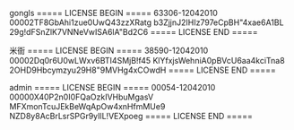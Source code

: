 gongls
===== LICENSE BEGIN =====
63306-12042010
00002TF8GbAhi1zue0UwQ43zzXRatg
b3ZjjnJ2IHIz797eCpBH"4xae6A1BL
29g!dFSnZlK7VNNeVwISA6lA"Bd2C6
===== LICENSE END =====

米衙
===== LICENSE BEGIN =====
38590-12042010
00002Dq0r6U0wLWxv6BTI4SMjB!f45
KlYfxjsWehniA0pBVcU6aa4kciTna8
2OHD9Hbcymzyu29H8"9MVHg4xCOwdH
===== LICENSE END =====

admin
===== LICENSE BEGIN =====
00054-12042010
00000X40P2n0I0FQaOzkIVHbuMgasV
MFXmonTcuJEkBeWqApOw4xnHfmMUe9
NZD8y8AcBrLsrSPGr9yIlL!VEXpoeg
===== LICENSE END =====
